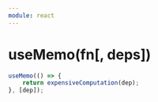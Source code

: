 ```yaml
---
module: react
---
```


# useMemo(fn[, deps])


```js
useMemo(() => {
    return expensiveComputation(dep);
}, [dep]);
```

